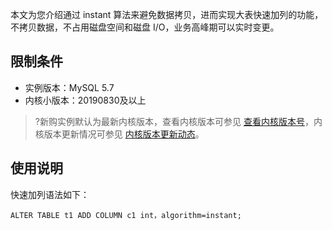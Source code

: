 本文为您介绍通过 instant 算法来避免数据拷贝，进而实现大表快速加列的功能，不拷贝数据，不占用磁盘空间和磁盘 I/O，业务高峰期可以实时变更。

## 限制条件
- 实例版本：MySQL 5.7
- 内核小版本：20190830及以上
>?新购实例默认为最新内核版本，查看内核版本可参见 [查看内核版本号](https://cloud.tencent.com/document/product/236/42538#.E6.9F.A5.E7.9C.8B.E5.86.85.E6.A0.B8.E7.89.88.E6.9C.AC.E5.8F.B7)，内核版本更新情况可参见 [内核版本更新动态](https://cloud.tencent.com/document/product/236/42539)。

## 使用说明
快速加列语法如下：
```
ALTER TABLE t1 ADD COLUMN c1 int，algorithm=instant;
```
